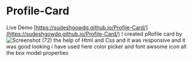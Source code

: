 # Profile-Card
Live Demo 
[https://sudeshgowdq.github.io/Profile-Card/](https://sudeshgowdq.github.io/Profile-Card/)
I created pRofile card by ![Screenshot (72)](https://github.com/SUDESHGOWDQ/Profile-Card/assets/112839296/05b8a317-6440-4135-8744-6d4c5bb225f2)
the help of Html and Css and it was responsive and it was good looking i have used here color picker and font awsome icon all the box model properties
